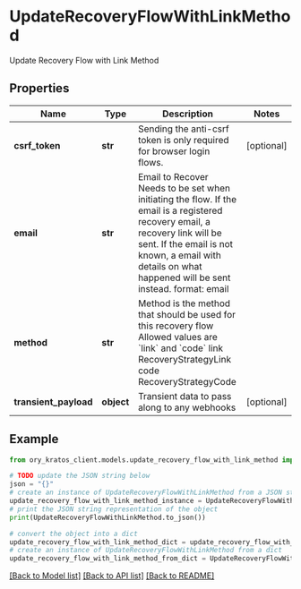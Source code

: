 # UpdateRecoveryFlowWithLinkMethod

Update Recovery Flow with Link Method

## Properties

Name | Type | Description | Notes
------------ | ------------- | ------------- | -------------
**csrf_token** | **str** | Sending the anti-csrf token is only required for browser login flows. | [optional] 
**email** | **str** | Email to Recover  Needs to be set when initiating the flow. If the email is a registered recovery email, a recovery link will be sent. If the email is not known, a email with details on what happened will be sent instead.  format: email | 
**method** | **str** | Method is the method that should be used for this recovery flow  Allowed values are &#x60;link&#x60; and &#x60;code&#x60; link RecoveryStrategyLink code RecoveryStrategyCode | 
**transient_payload** | **object** | Transient data to pass along to any webhooks | [optional] 

## Example

```python
from ory_kratos_client.models.update_recovery_flow_with_link_method import UpdateRecoveryFlowWithLinkMethod

# TODO update the JSON string below
json = "{}"
# create an instance of UpdateRecoveryFlowWithLinkMethod from a JSON string
update_recovery_flow_with_link_method_instance = UpdateRecoveryFlowWithLinkMethod.from_json(json)
# print the JSON string representation of the object
print(UpdateRecoveryFlowWithLinkMethod.to_json())

# convert the object into a dict
update_recovery_flow_with_link_method_dict = update_recovery_flow_with_link_method_instance.to_dict()
# create an instance of UpdateRecoveryFlowWithLinkMethod from a dict
update_recovery_flow_with_link_method_from_dict = UpdateRecoveryFlowWithLinkMethod.from_dict(update_recovery_flow_with_link_method_dict)
```
[[Back to Model list]](../README.md#documentation-for-models) [[Back to API list]](../README.md#documentation-for-api-endpoints) [[Back to README]](../README.md)



